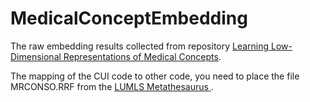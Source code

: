 # MedicalConceptEmbedding
The raw embedding results collected from repository <a href="https://github.com/clinicalml/embeddings">Learning Low-Dimensional Representations of Medical Concepts</a>.  

The mapping of the CUI code to other code, you need to place the file MRCONSO.RRF from the <a href="https://www.nlm.nih.gov/research/umls/licensedcontent/umlsknowledgesources.html "> LUMLS Metathesaurus </a>. 
 
